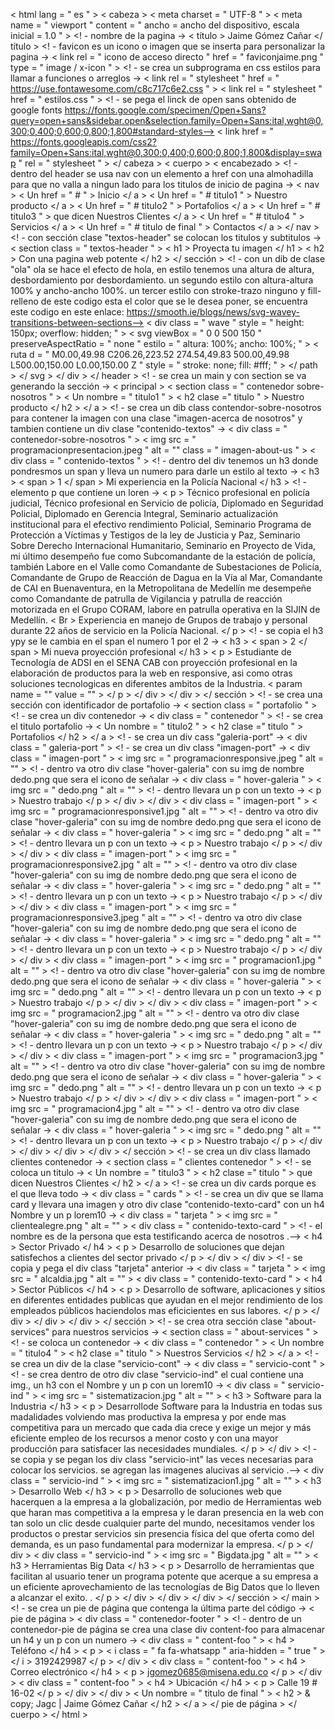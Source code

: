 < html  lang = " es " >
< cabeza >
    < meta  charset = " UTF-8 " >
    < meta  name = " viewport " content = " ancho = ancho del dispositivo, escala inicial = 1.0 " >
    <! - nombre de la pagina ->
    < título > Jaime Gómez Cañar </ título >
    <! - favicon es un icono o imagen que se inserta para personalizar 
        la pagina ->
    < link  rel = " icono de acceso directo " href = " faviconjaime.png " type = " image / x-icon " >
    <! - se crea un subprograma en css estilos para llamar a funciones 
        o arreglos ->
        < link  rel = " stylesheet " href = " https://use.fontawesome.com/c8c717c6e2.css " >
    < link  rel = " stylesheet " href = " estilos.css " >
    <! - se pega el linck de open sans obtenido de google fonts
    https://fonts.google.com/specimen/Open+Sans?query=open+sans&sidebar.open&selection.family=Open+Sans:ital,wght@0,300;0,400;0,600;0,800;1,800#standard-styles-->
    < link  href = " https://fonts.googleapis.com/css2?family=Open+Sans:ital,wght@0,300;0,400;0,600;0,800;1,800&display=swap " rel = " stylesheet " >
</ cabeza >
< cuerpo >
   < encabezado >
       <! - dentro del header se usa nav con un elemento a href con una 
        almohadilla para que no valla a ningun lado para los titulos 
        de inicio de pagina ->
       < nav >
           < Un  href = " # " > Inicio </ a >
           < Un  href = " # titulo1 " > Nuestro producto </ a >
           < Un  href = " # titulo2 " > Portafolios </ a >
           < Un  href = " # titulo3 " > que dicen Nuestros Clientes </ a >
           < Un  href = " # titulo4 " > Servicios </ a >
           < Un  href = " # titulo de final " > Contactos </ a >
       </ nav >
       <! - con sección clase "textos-header" se colocan los titulos y 
        subtitulos ->
       < section  class = " textos-header " >
           < h1 > Proyecta tu imagen </ h1 >
           < h2 > Con una pagina web potente </ h2 >
       </ sección >
       <! - con un dib de clase "ola" ola se hace el efecto de hola, en estilo 
        tenemos una altura de altura, desbordamiento por desbordamiento. un segundo estilo
        con altura-altura 100% y ancho-ancho 100%. un tercer estilo con
        stroke-trazo ninguno y fill-relleno de este codigo esta el color 
        que se le desea poner, se encuentra este codigo en este enlace: 
        https://smooth.ie/blogs/news/svg-wavey-transitions-between-sections-->
       < div  class = " wave " style = " height: 150px; overflow: hidden; " > < svg  viewBox = " 0 0 500 150 " preserveAspectRatio = " none "
              estilo = " altura: 100%; ancho: 100%; " >
              < ruta  d = " M0.00,49.98 C206.26,223.52 274.54,49.83 500.00,49.98 L500.00,150.00 L0.00,150.00 Z "
              style = " stroke: none; fill: #fff; " > </ path >
            </ svg > </ div >
   </ header >
   <! - se crea un main y con section se va generando la sección ->
   < principal >
       < section  class = " contenedor sobre-nosotros " >
        < Un  nombre = " titulo1 " > < h2  clase =" titulo " > Nuestro producto </ h2 > </ a >
           <! - se crea un dib class contendor-sobre-nosotros para contener 
            la imagen con una clase "imagen-acerca de nosotros" y tambien contiene 
            un div clase "contenido-textos" ->
           < div  class = " contenedor-sobre-nosotros " >
               < img  src = " programacionpresentacion.jpeg " alt = "" class = " imagen-about-us " >
               < div  class = " contenido-textos " >
                   <! - dentro del div tenemos un h3 donde pondresmos un span 
                    y lleva un numero para darle un estilo al texto ->
                   < h3 > < span > 1 </ span > Mi experiencia en la Policía Nacional </ h3 >
                   <! - elemento p que contiene un loren ->
                   < p > Técnico profesional en policía judicial, Técnico profesional en Servicio de policía,
                    Diplomado en Seguridad Policial, Diplomado en Gerencia Integral, Seminario
                    actualización institucional para el efectivo rendimiento Policial, Seminario Programa
                    de Protección a Víctimas y Testigos de la ley de Justicia y Paz, Seminario Sobre
                    Derecho Internacional Humanitario, Seminario en Proyecto de Vida, mi último
                    desempeño fue como Subcomandante de la estación de policía, también Labore en el
                    Valle como Comandante de Subestaciones de Policía, Comandante de Grupo de
                    Reacción de Dagua en la Vía al Mar, Comandante de CAI en Buenaventura, en la
                    Metropolitana de Medellín me desempeñe como Comandante de patrulla de
                    Vigilancia y patrulla de reacción motorizada en el Grupo CORAM, labore en
                    patrulla operativa en la SIJIN de Medellín. < Br >
                    Experiencia en manejo de Grupos de trabajo y personal durante 22 años de servicio
                    en la Policía Nacional.
                    </ p >
                   <! - se copia el h3 ypy se le cambia en el span el numero
                    1 por el 2 ->
                   < h3 > < span > 2 </ span > Mi nueva proyección profesional </ h3 >
                   < p > Estudiante de Tecnología de ADSI en el SENA CAB con proyección profesional en
                    la elaboración de productos para la web en responsive, asi como otras soluciones
                    tecnologicas en diferentes ambitos de la Industria. < param  name = "" value = "" >  </ p >
               </ div >
           </ div >
       </ sección >
       <! - se crea una sección con identificador de portafolio ->
       < section  class = " portafolio " >
           <! - se crea un div contenedor ->
           < div  class = " contenedor " >
               <! - se crea el titulo portafolio ->
               < Un  nombre = " titulo2 " > < h2  clase =" titulo " > Portafolios </ h2 > </ a >
               <! - se crea un div cass "galeria-port" ->
               < div  class = " galeria-port " >
                   <! - se crea un div class "imagen-port" ->
                   < div  class = " imagen-port " >
                       < img  src = " programacionresponsive.jpeg " alt = "" >
                       <! - dentro va otro div clase "hover-galeria" con su 
                        img de nombre dedo.png que sera el icono de señalar ->
                       < div  class = " hover-galeria " >
                           < img  src = " dedo.png " alt = "" >
                           <! - dentro llevara un p con un texto ->
                           < p > Nuestro trabajo </ p >
                       </ div >
                   </ div >
                   < div  class = " imagen-port " >
                       < img  src = " programacionresponsive1.jpg " alt = "" >
                       <! - dentro va otro div clase "hover-galeria" con su 
                       img de nombre dedo.png que sera el icono de señalar ->
                       < div  class = " hover-galeria " >
                           < img  src = " dedo.png " alt = "" >
                           <! - dentro llevara un p con un texto ->
                           < p > Nuestro trabajo </ p >
                       </ div >
                    </ div >
                    < div  class = " imagen-port " >
                        < img  src = " programacionresponsive2.jpg " alt = "" >
                        <! - dentro va otro div clase "hover-galeria" con su 
                         img de nombre dedo.png que sera el icono de señalar ->
                        < div  class = " hover-galeria " >
                            < img  src = " dedo.png " alt = "" >
                            <! - dentro llevara un p con un texto ->
                            < p > Nuestro trabajo </ p >
                        </ div >
                    </ div >
                    < div  class = " imagen-port " >
                        < img  src = " programacionresponsive3.jpeg " alt = "" >
                        <! - dentro va otro div clase "hover-galeria" con su 
                         img de nombre dedo.png que sera el icono de señalar ->
                        < div  class = " hover-galeria " >
                            < img  src = " dedo.png " alt = "" >
                            <! - dentro llevara un p con un texto ->
                            < p > Nuestro trabajo </ p >
                        </ div >
                    </ div >
                    < div  class = " imagen-port " >
                        < img  src = " programacion1.jpg " alt = "" >
                        <! - dentro va otro div clase "hover-galeria" con su 
                         img de nombre dedo.png que sera el icono de señalar ->
                        < div  class = " hover-galeria " >
                            < img  src = " dedo.png " alt = "" >
                            <! - dentro llevara un p con un texto ->
                            < p > Nuestro trabajo </ p >
                        </ div >
                    </ div >
                    < div  class = " imagen-port " >
                        < img  src = " programacion2.jpg " alt = "" >
                        <! - dentro va otro div clase "hover-galeria" con su 
                         img de nombre dedo.png que sera el icono de señalar ->
                        < div  class = " hover-galeria " >
                            < img  src = " dedo.png " alt = "" >
                            <! - dentro llevara un p con un texto ->
                            < p > Nuestro trabajo </ p >
                        </ div >
                    </ div >
                    < div  class = " imagen-port " >
                        < img  src = " programacion3.jpg " alt = "" >
                        <! - dentro va otro div clase "hover-galeria" con su 
                         img de nombre dedo.png que sera el icono de señalar ->
                        < div  class = " hover-galeria " >
                            < img  src = " dedo.png " alt = "" >
                            <! - dentro llevara un p con un texto ->
                            < p > Nuestro trabajo </ p >
                        </ div >
                    </ div >
                    < div  class = " imagen-port " >
                        < img  src = " programacion4.jpg " alt = "" >
                        <! - dentro va otro div clase "hover-galeria" con su 
                         img de nombre dedo.png que sera el icono de señalar ->
                        < div  class = " hover-galeria " >
                            < img  src = " dedo.png " alt = "" >
                            <! - dentro llevara un p con un texto ->
                            < p > Nuestro trabajo </ p >
                        </ div >
                    </ div >
                </ div >
           </ div >
       </ sección >
       <! - se crea un div class llamado clientes contenedor ->
       < section  class = " clientes contenedor " >
            <! - se coloca un titulo ->
            < Un  nombre = " titulo3 " > < h2  clase =" titulo " > que dicen Nuestros Clientes </ h2 > </ a >
            <! - se crea un div cards porque es el que lleva todo ->
               < div  class = " cards " >
                    <! - se crea un div que se llama card y llevara 
                      una imagen y otro div clase "contenido-texto-card"
                     con un h4 Nombre y un p lorem10 ->
                    < div  class = " tarjeta " >
                        < img  src = " clientealegre.png " alt = "" >
                            < div  class = " contenido-texto-card " >
                            <! - el nombre es de la persona que esta testificando
                             acerca de nosotros .-->
                                < h4 > Sector Privado </ h4 >
                                    < p > Desarrollo de soluciones que dejan satisfechos a clientes del
                                    sector privado </ p >
                            </ div >
                    </ div >
                    <! - se copia y pega el div class "tarjeta" anterior ->
                    < div  class = " tarjeta " >
                        < img  src = " alcaldia.jpg " alt = "" >
                            < div  class = " contenido-texto-card " >
                                < h4 > Sector Públicos </ h4 >
                                    < p > Desarrollo de software, aplicaciones y sitios en diferentes entidades
                                    publicas que ayudan en el mejor rendimiento de los empleados públicos haciendolos 
                                    mas eficicientes en sus labores.  </ p >
                            </ div >
                    </ div >
                </ div >
       </ sección >
       <! - se crea otra sección clase "about-services" para
        nuestros servicios ->
        < section  class = " about-services " >
            <! - se coloca un contenedor ->
            < div  class = " contenedor " >
                < Un  nombre = " titulo4 " > < h2  clase =" titulo " > Nuestros Servicios </ h2 > </ a >
                <! - se crea un div de la clase "servicio-cont" ->
                < div  class = " servicio-cont " >
                    <! - se crea dentro de otro div clase "servicio-ind"
                    el cual contiene una img., un h3 con el 
                    Nombre y un p con un lorem10 ->
                    < div  class = " servicio-ind " >
                        < img  src = " sistematizacion.jpg " alt = "" >
                        < h3 > Software para la Industria </ h3 >
                        < p > Desarrollode Software para la Industria en todas sus madalidades volviendo mas
                        productiva la empresa y por ende mas competitiva para un mercado que cada dia crece
                        y exige un mejor y más eficiente empleo de los recursos a menor costo y con una mayor
                         producción para satisfacer las necesidades mundiales. </ p >
                    </ div >
                    <! - se copia y se pegan los div class 
                    "servicio-int" las veces necesarias para
                    colocar los servicios. se agregan las
                    imagenes alucivas al servicio .-->
                    < div  class = " servicio-ind " >
                        < img  src = " sistematizacion1.jpg " alt = "" >
                        < h3 > Desarrollo Web </ h3 >
                        < p > Desarrollo de soluciones web que hacerquen a la empresa a la globalización,
                        por medio de Herramientas web que haran mas competitiva a la empresa y le daran 
                        presencia en la web con tan solo un clic desde cualquier parte del mundo, 
                        necesitamos vender los productos o prestar servicios sin presencia física del que 
                        oferta como del demanda, es un paso fundamental para modernizar la empresa. </ p >
                    </ div >
                    < div  class = " servicio-ind " >
                        < img  src = " Bigdata.jpg " alt = "" >
                        < h3 > Herramientas Big Data </ h3 >
                        < p > Desarrollo de herramientas que facilitan al usuario tener un programa potente
                        que acerque a su empresa a un eficiente aprovechamiento de las tecnologías de Big 
                        Datos que lo lleven a alcanzar el exito. . </ p >
                    </ div >
                </ div >
            </ div >
        </ sección >
   </ main >
   <! - se crea un pie de página que contenga la última parte del código ->
   < pie de página >
       < div  class = " contenedor-footer " >
           <! - dentro de un contenedor-pie de página se crea una clase div
            content-foo para almacenar un h4 y un p con un numero ->
           < div  class = " content-foo " >
               < h4 > Teléfono </ h4 >
               < p > < i  class = " fa fa-whatsapp " aria-hidden = " true " > </ i > 3192429987 </ p >
           </ div >
           < div  class = " content-foo " >
               < h4 > Correo electrónico </ h4 >
               < p > jgomez0685@misena.edu.co </ p >
            </ div >
           < div  class = " content-foo " >
               < h4 > Ubicación </ h4 >
               < p > Calle 19 # 16-02 </ p >
            </ div >
       </ div >
       < Un  nombre = " titulo de final " > < h2 > & copy; Jagc | Jaime Gómez Cañar </ h2 > </ a >
   </ pie de página >
</ cuerpo >
</ html >
